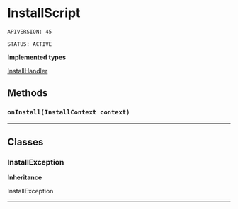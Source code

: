 # InstallScript

`APIVERSION: 45`

`STATUS: ACTIVE`

**Implemented types**

[InstallHandler](InstallHandler)

## Methods
### `onInstall(InstallContext context)`
---
## Classes
### InstallException

**Inheritance**

InstallException


---
